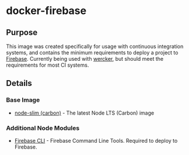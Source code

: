 # docker-firebase

## Purpose

This image was created specifically for usage with continuous integration
systems, and contains the minimum requirements to deploy a project to
[Firebase](https://firebase.google.com/). Currently being used with
[wercker](https://app.wercker.com), but should meet the requirements for most CI
systems.

## Details

### Base Image

* [node-slim (carbon)](https://hub.docker.com/r/library/node/) - The latest Node
  LTS (Carbon) image

### Additional Node Modules

* [Firebase CLI](https://github.com/firebase/firebase-tools) - Firebase Command
  Line Tools. Required to deploy to Firebase.
